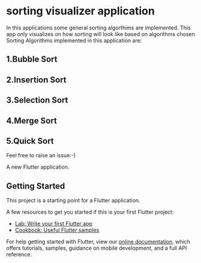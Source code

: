 # sorting visualizer application

In this applications some general sorting algorthims are implemented. This app only visualizes on how sorting will look like based on algorithms chosen
Sorting Algorithms implemented in this application are:
## 1.Bubble Sort
## 2.Insertion Sort
## 3.Selection Sort
## 4.Merge Sort
## 5.Quick Sort

Feel free to raise an issue:-) 

A new Flutter application.

## Getting Started

This project is a starting point for a Flutter application.

A few resources to get you started if this is your first Flutter project:

- [Lab: Write your first Flutter app](https://flutter.dev/docs/get-started/codelab)
- [Cookbook: Useful Flutter samples](https://flutter.dev/docs/cookbook)

For help getting started with Flutter, view our
[online documentation](https://flutter.dev/docs), which offers tutorials,
samples, guidance on mobile development, and a full API reference.
